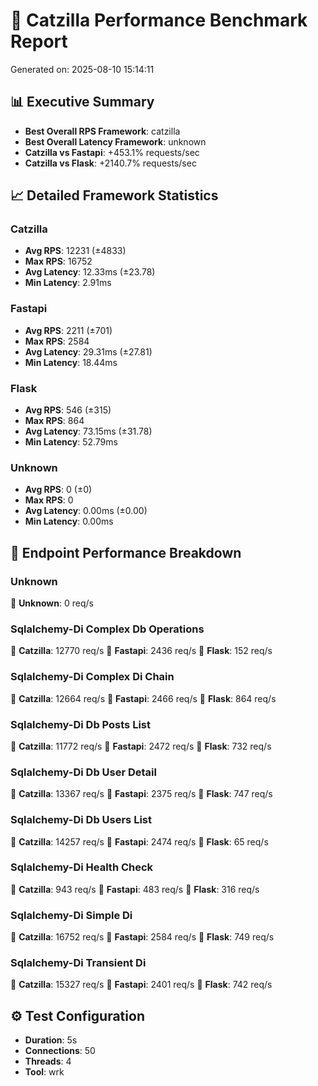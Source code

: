 # 🚀 Catzilla Performance Benchmark Report

Generated on: 2025-08-10 15:14:11

## 📊 Executive Summary

- **Best Overall RPS Framework**: catzilla
- **Best Overall Latency Framework**: unknown
- **Catzilla vs Fastapi**: +453.1% requests/sec
- **Catzilla vs Flask**: +2140.7% requests/sec

## 📈 Detailed Framework Statistics

### Catzilla
- **Avg RPS**: 12231 (±4833)
- **Max RPS**: 16752
- **Avg Latency**: 12.33ms (±23.78)
- **Min Latency**: 2.91ms

### Fastapi
- **Avg RPS**: 2211 (±701)
- **Max RPS**: 2584
- **Avg Latency**: 29.31ms (±27.81)
- **Min Latency**: 18.44ms

### Flask
- **Avg RPS**: 546 (±315)
- **Max RPS**: 864
- **Avg Latency**: 73.15ms (±31.78)
- **Min Latency**: 52.79ms

### Unknown
- **Avg RPS**: 0 (±0)
- **Max RPS**: 0
- **Avg Latency**: 0.00ms (±0.00)
- **Min Latency**: 0.00ms

## 🎯 Endpoint Performance Breakdown

### Unknown
🥇 **Unknown**: 0 req/s

### Sqlalchemy-Di Complex Db Operations
🥇 **Catzilla**: 12770 req/s
🥈 **Fastapi**: 2436 req/s
🥉 **Flask**: 152 req/s

### Sqlalchemy-Di Complex Di Chain
🥇 **Catzilla**: 12664 req/s
🥈 **Fastapi**: 2466 req/s
🥉 **Flask**: 864 req/s

### Sqlalchemy-Di Db Posts List
🥇 **Catzilla**: 11772 req/s
🥈 **Fastapi**: 2472 req/s
🥉 **Flask**: 732 req/s

### Sqlalchemy-Di Db User Detail
🥇 **Catzilla**: 13367 req/s
🥈 **Fastapi**: 2375 req/s
🥉 **Flask**: 747 req/s

### Sqlalchemy-Di Db Users List
🥇 **Catzilla**: 14257 req/s
🥈 **Fastapi**: 2474 req/s
🥉 **Flask**: 65 req/s

### Sqlalchemy-Di Health Check
🥇 **Catzilla**: 943 req/s
🥈 **Fastapi**: 483 req/s
🥉 **Flask**: 316 req/s

### Sqlalchemy-Di Simple Di
🥇 **Catzilla**: 16752 req/s
🥈 **Fastapi**: 2584 req/s
🥉 **Flask**: 749 req/s

### Sqlalchemy-Di Transient Di
🥇 **Catzilla**: 15327 req/s
🥈 **Fastapi**: 2401 req/s
🥉 **Flask**: 742 req/s

## ⚙️ Test Configuration

- **Duration**: 5s
- **Connections**: 50
- **Threads**: 4
- **Tool**: wrk
